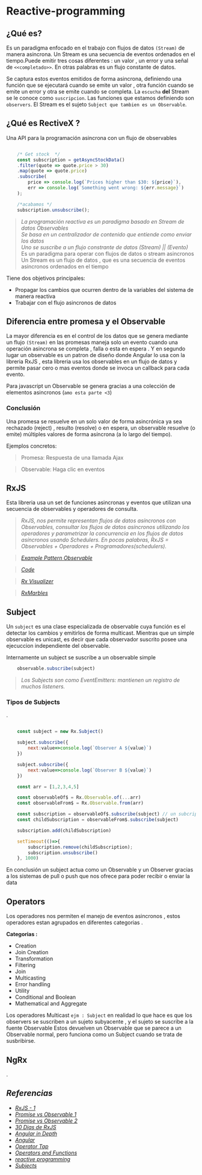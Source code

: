 # **Reactive-programming**

## ¿Qué es?

Es un paradigma enfocado en el trabajo con flujos de datos `(Stream)` de manera asincrona. Un Stream es una secuencia de eventos ordenados en el tiempo.Puede emitir tres cosas diferentes : un valor , un error y una señal de `<<completado>>`. En otras palabras es un flujo constante de datos.

Se captura estos eventos emitidos de forma asincrona, definiendo una función que se ejecutará cuando se emite un valor , otra función cuando se emite un error y otra se emite cuando se completa. La `escucha` **del** Stream se le conoce como `suscripcion`.
Las funciones que estamos definiendo son `observers`. El Stream es el sujeto `Subject que tambien es un Observable`.

## **¿Qué es RectiveX ?**

Una API para la programación asincrona con un flujo de observables

````javascript

    /* Get stock  */
    const subscription = getAsyncStockData()
    .filter(quote => quote.price > 30)
    .map(quote => quote.price)
    .subscribe(
        price => console.log(`Prices higher than $30: ${price}`),
        err => console.log(`Something went wrong: ${err.message}`)
    );

    /*acabamos */
    subscription.unsubscribe();

````

> *La programación reactiva es un paradigma basado en Stream de datos Observables*
> <br>*Se basa en un centralizador de contenido que entiende como enviar los datos*
> <br>*Uno se suscribe a un flujo constrante de datos (Stream) || (Evento)*
> <br> Es un paradigma para operar con flujos de datos o stream asincronos
> <br> Un Stream es un flujo de datos , que es una secuencia de eventos asincronos ordenados en el tiempo

Tiene dos objetivos principales:

- Propagar los cambios que ocurren dentro de la variables del sistema de manera reactiva
- Trabajar con el flujo asincronos de datos

## **Diferencia entre promesa y el Observable**

La mayor diferencia es en el control de los datos que se genera mediante un flujo `(Stream)`
en las promesas maneja solo un evento cuando una operación asincrona se completa , falla o esta en espera .
Y en segundo lugar un observable es un patron de diseño donde Angular lo usa con la libreria RxJS , esta libreria usa los observables en un flujo de datos y permite pasar cero o mas eventos donde se invoca un callback para cada evento.

Para javascript un Observable se genera gracias a una colección de elementos asincronos (`amo esta parte <3`)

### **Conclusión**

Una promesa se resuelve en un solo valor de forma asincrónica ya sea rechazado (reject) , resulto (resolve) o en espera, un observable resuelve (o emite) múltiples valores de forma asíncrona (a lo largo del tiempo).

Ejemplos concretos:

> Promesa: Respuesta de una llamada Ajax

> Observable: Haga clic en eventos

## **RxJS**

Esta libreria usa un set de funciones asincronas y eventos que utilizan una secuencia de observables y operadores de consulta.

> *RxJS, nos permite representan flujos de datos asíncronos con Observables, consultar los flujos de datos asíncronos utilizando los operadores y parametrizar la concurrencia en los flujos de datos asíncronos usando Schedulers. En pocas palabras, RxJS = Observables + Operadores + Programadores(schedulers).*

> *[*Example Pattern Observable*](https://gist.github.com/MaurickThom/c422815b5ccbeded727bad0dd4a4c3fc)*

> *[*Code*](https://github.com/MaurickThom/Reactive-programming/blob/master/001/rxjs1/src/app/app.component.ts)*

> *[*Rx Visualizer*](https://rxviz.com)*

> *[*RxMarbles*](https://rxmarbles.com/#from)*

## **Subject**

Un `subject` es una clase especializada de observable cuya función es el detectar los cambios y emitirlos de forma multicast.
Mientras que un simple observable es unicast, es decir que cada observador suscrito posee una ejecuccion independiente del observable.

Internamente un subject se suscribe a un observable simple

````javascript
    observable.subscribe(subject)
````

> *Los Subjects son como EventEmitters: mantienen un registro de muchos listeners.*

### **Tipos de Subjects**

.

````javascript

    const subject = new Rx.Subject()

    subject.subscribe({
        next:value=>console.log(`Observer A ${value}`)
    })

    subject.subscribe({
        next:value=>console.log(`Observer B ${value}`)
    })

    const arr = [1,2,3,4,5]

    const observableOf$ = Rx.Observable.of(...arr)
    const observableFrom$ = Rx.Observable.from(arr)

    const subscription = observableOf$.subscribe(subject) // un subcription es un objecto que representa un objeto desechable
    const childSubscription = observableFrom$.subscribe(subject)

    subscription.add(childSubscription)

    setTimeout(()=>{
        subscription.remove(childSubscription);
        subscription.unsubscribe()
    }, 1000)

````

En conclusión un subject actua como un Observable y un Observer gracias a los sistemas de pull
o push que nos ofrece para poder recibir o enviar la data

## **Operators**

Los operadores nos permiten el manejo de eventos asincronos , estos operadores estan agrupados en diferentes categorias .

**Categorias :**

- Creation
- Join Creation
- Transformation
- Filtering
- Join
- Multicasting
- Error handling
- Utility
- Conditional and Boolean
- Mathematical and Aggregate 

Los operadores Multicast `ejm : Subject` en realidad lo que hace es que los observers se suscriben a un sujeto subyacente , y el sujeto se suscribe a la fuente Observable
Estos devuelven un Observable que se parece a un Observable normal, pero funciona como un Subject cuando se trata de susbribirse.

## **NgRx**

.

## *Referencias*

- [*RxJS - 1*](https://www.adictosaltrabajo.com/2017/11/14/programacion-reactiva-uso-de-la-libreria-rxjs/)
- [*Promise vs Observable 1*](https://es.stackoverflow.com/questions/74930/angular-diferencia-entre-observable-y-promise)
- [*Promise vs Observable 2*](https://www.arquitecturajava.com/promise-vs-observable-en-javascript/)
- [*30 Dias de RxJS*](https://medium.com/@jorgeucano/30-días-con-rxjs-día-1-e911e68f6063)
- [*Angular in Depth*](https://blog.angularindepth.com/the-best-way-to-unsubscribe-rxjs-observable-in-the-angular-applications-d8f9aa42f6a0)
- [*Angular*](https://www.concretepage.com/angular/)
- [*Operator Tap*](https://www.concretepage.com/angular/angular-rxjs-tap)
- [*Operators and Functions*](https://blog.angularindepth.com/mastering-rxjs-operators-and-functions-that-can-bite-you-when-you-dont-expect-cb2047cf5d4c)
- [*reactive programming*](https://pablomagaz.com/blog/programacion-reactiva-con-rxjs)
- [*Subjects*](https://pablomagaz.com/blog/rxjs-subjects-que-son-como-funcionan)
